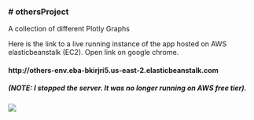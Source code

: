 **<h3># othersProject</h3>**
A collection of different Plotly Graphs

Here is the link to a live running instance of the app hosted on AWS elasticbeanstalk (EC2). Open link on google chrome.


<h4>http://others-env.eba-bkirjri5.us-east-2.elasticbeanstalk.com</h4>
<h5>(NOTE: I stopped the server. It was no longer running on AWS free tier).</h5>






![](https://media.giphy.com/media/FwIWTye9eoWKFbYWBQ/giphy.gif)
